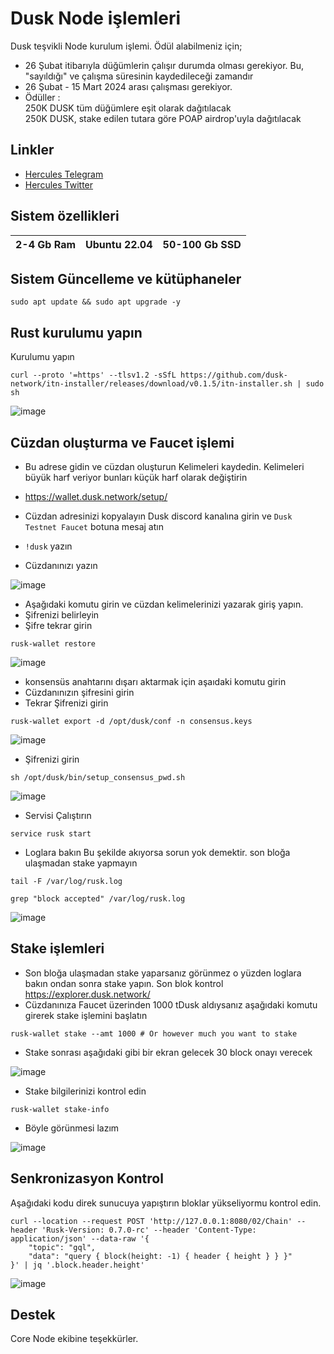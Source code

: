 # Dusk Node işlemleri

Dusk teşvikli Node kurulum işlemi. Ödül alabilmeniz için;  
- 26 Şubat itibarıyla düğümlerin çalışır durumda olması gerekiyor. Bu, "sayıldığı" ve çalışma süresinin kaydedileceği zamandır
- 26 Şubat - 15 Mart 2024 arası çalışması gerekiyor.
- Ödüller : <BR>
250K DUSK tüm düğümlere eşit olarak dağıtılacak <BR>
250K DUSK, stake edilen tutara göre POAP airdrop'uyla dağıtılacak


## Linkler
 * [Hercules Telegram](https://t.me/HerculesNode)
 * [Hercules Twitter](https://twitter.com/Herculesnode)

## Sistem özellikleri

| 2-4 Gb Ram  | Ubuntu 22.04 |  50-100 Gb SSD | 
| ----------------- | ----------------- | ----------------- |


## Sistem Güncelleme ve kütüphaneler
```shell
sudo apt update && sudo apt upgrade -y
```

## Rust kurulumu yapın  

Kurulumu yapın

```shell
curl --proto '=https' --tlsv1.2 -sSfL https://github.com/dusk-network/itn-installer/releases/download/v0.1.5/itn-installer.sh | sudo sh
```

![image](https://github.com/HerculesNode/Dusk-Node/assets/101635385/5ee16ea6-6e42-4bba-b3ed-caeb52759a05)


## Cüzdan oluşturma ve Faucet işlemi 

- Bu adrese gidin ve cüzdan oluşturun Kelimeleri kaydedin. Kelimeleri büyük harf veriyor bunları küçük harf olarak değiştirin 
- https://wallet.dusk.network/setup/

- Cüzdan adresinizi kopyalayın Dusk discord kanalına girin ve `Dusk Testnet Faucet` botuna mesaj atın 

- `!dusk`  yazın 
- Cüzdanınızı yazın

![image](https://github.com/HerculesNode/Dusk-Node/assets/101635385/2544c3d0-7066-4dee-a621-53e46022fe12)


- Aşağıdaki komutu girin ve cüzdan kelimelerinizi yazarak giriş yapın.
- Şifrenizi belirleyin
- Şifre tekrar girin

```shell
rusk-wallet restore
```
![image](https://github.com/HerculesNode/Dusk-Node/assets/101635385/3c4397d7-d700-4895-89b1-093bf847ae51)


- konsensüs anahtarını dışarı aktarmak için aşaıdaki komutu girin
- Cüzdanınızın şifresini girin
- Tekrar Şifrenizi girin

```shell
rusk-wallet export -d /opt/dusk/conf -n consensus.keys
```

![image](https://github.com/HerculesNode/Dusk-Node/assets/101635385/144a1e46-7cb4-41b7-9362-3b68528b1015)

- Şifrenizi girin

```shell
sh /opt/dusk/bin/setup_consensus_pwd.sh
```

![image](https://github.com/HerculesNode/Dusk-Node/assets/101635385/fc75a806-b717-4141-a612-668bde4e88d8)

- Servisi Çalıştırın

```shell
service rusk start
```

- Loglara bakın Bu şekilde akıyorsa sorun yok demektir. son bloğa ulaşmadan stake yapmayın

```shell
tail -F /var/log/rusk.log
```

```shell
grep "block accepted" /var/log/rusk.log
```

![image](https://github.com/HerculesNode/Dusk-Node/assets/101635385/cf2e32ec-d550-4c35-b467-d9ae9fbc20b9)


## Stake işlemleri

- Son bloğa ulaşmadan stake yaparsanız görünmez o yüzden loglara bakın ondan sonra stake yapın. Son blok kontrol https://explorer.dusk.network/
- Cüzdanınıza Faucet üzerinden 1000 tDusk aldıysanız aşağıdaki komutu girerek stake işlemini başlatın

```shell
rusk-wallet stake --amt 1000 # Or however much you want to stake
```

- Stake sonrası aşağıdaki gibi bir ekran gelecek 30 block onayı verecek

![image](https://github.com/HerculesNode/Dusk-Node/assets/101635385/9a32e710-d070-4fb9-a893-351e64e5a70a)



- Stake bilgilerinizi kontrol edin

```shell
rusk-wallet stake-info
```

- Böyle görünmesi lazım

![image](https://github.com/HerculesNode/Dusk-Node/assets/101635385/9a572b65-100a-4341-aa70-9ba87a425623)


## Senkronizasyon Kontrol

Aşağıdaki kodu direk sunucuya yapıştırın bloklar yükseliyormu kontrol edin.

```shell
curl --location --request POST 'http://127.0.0.1:8080/02/Chain' --header 'Rusk-Version: 0.7.0-rc' --header 'Content-Type: application/json' --data-raw '{
    "topic": "gql",
    "data": "query { block(height: -1) { header { height } } }"
}' | jq '.block.header.height'
```

![image](https://github.com/HerculesNode/Dusk-Node/assets/101635385/c7bfb3eb-d46f-499b-9be8-64fa3b4411f9)


## Destek

Core Node ekibine teşekkürler.

